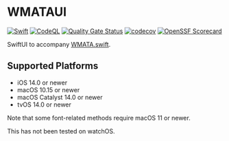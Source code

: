 # WMATAUI

[![Swift](https://github.com/rhwood/WMATAUI.swift/actions/workflows/swift.yml/badge.svg)](https://github.com/rhwood/WMATAUI.swift/actions/workflows/swift.yml)
[![CodeQL](https://github.com/rhwood/WMATAUI.swift/actions/workflows/codeql.yml/badge.svg)](https://github.com/rhwood/WMATAUI.swift/actions/workflows/codeql.yml)
[![Quality Gate Status](https://sonarcloud.io/api/project_badges/measure?project=rhwood_WMATAUI.swift&metric=alert_status)](https://sonarcloud.io/summary/new_code?id=rhwood_WMATAUI.swift)
[![codecov](https://codecov.io/gh/rhwood/WMATAUI.swift/branch/main/graph/badge.svg?token=QI5W748AQJ)](https://codecov.io/gh/rhwood/WMATAUI.swift)
[![OpenSSF Scorecard](https://api.securityscorecards.dev/projects/github.com/rhwood/WMATAUI.swift/badge)](https://securityscorecards.dev/viewer/?uri=github.com/rhwood/WMATAUI.swift)

SwiftUI to accompany [WMATA.swift](https://github.com/emma-k-alexandra/WMATA.swift).

## Supported Platforms

- iOS 14.0 or newer
- macOS 10.15 or newer
- macOS Catalyst 14.0 or newer
- tvOS 14.0 or newer

Note that some font-related methods require macOS 11 or newer.

This has not been tested on watchOS.
